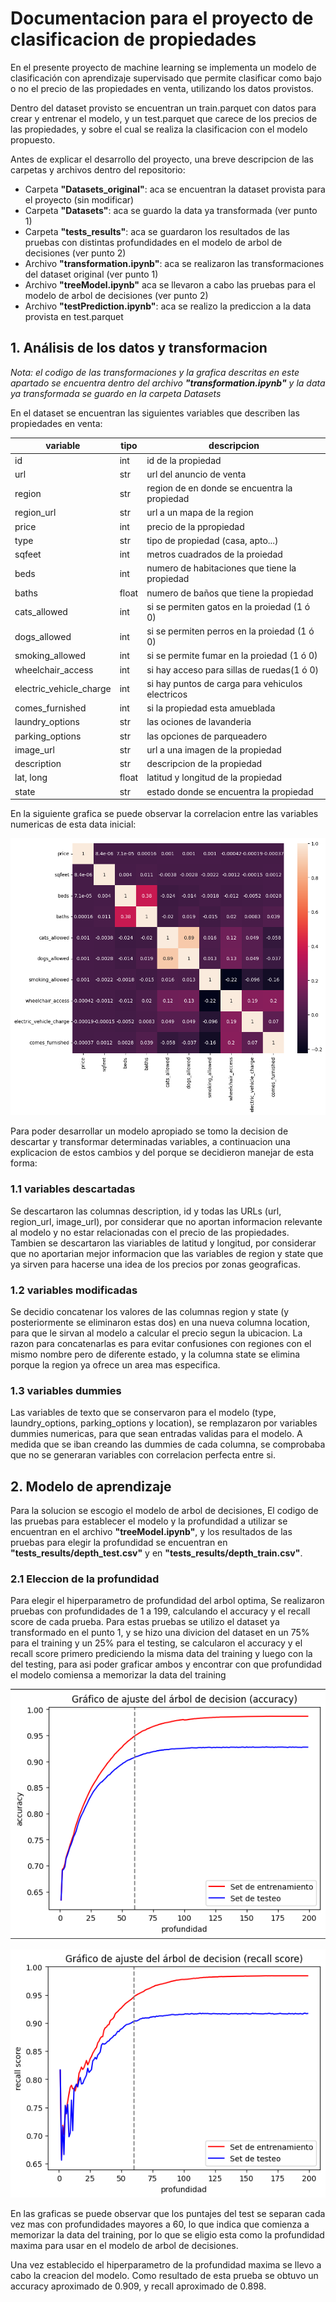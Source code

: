 # Documentacion para el proyecto de clasificacion de propiedades
En el presente proyecto de machine learning se implementa un modelo de clasificación con aprendizaje supervisado que permite clasificar como bajo o no el precio de las propiedades en venta, utilizando los datos provistos.​

Dentro del dataset provisto se encuentran un train.parquet con datos para crear y entrenar el modelo, y un test.parquet que carece de los precios de las propiedades, y sobre el cual se realiza la clasificacion con el modelo propuesto.

Antes de explicar el desarrollo del proyecto, una breve descripcion de las carpetas y archivos dentro del repositorio:
 - Carpeta **"Datasets_original"**: aca se encuentran la dataset provista para el proyecto (sin modificar)
- Carpeta **"Datasets"**: aca se guardo la data ya transformada (ver punto 1)
- Carpeta **"tests_results"**: aca se guardaron los resultados de las pruebas con distintas profundidades en el modelo de arbol de decisiones (ver punto 2)
- Archivo **"transformation.ipynb"**: aca se realizaron las transformaciones del dataset original (ver punto 1)
- Archivo **"treeModel.ipynb"** aca se llevaron a cabo las pruebas para el modelo de arbol de decisiones (ver punto 2)
- Archivo **"testPrediction.ipynb"**: aca se realizo la prediccion a la data provista en test.parquet


## 1. Análisis de los datos y transformacion
*Nota: el codigo de las transformaciones y la grafica descritas en este apartado se encuentra dentro del archivo* ***"transformation.ipynb"*** *y la data ya transformada se guardo en la carpeta Datasets*

En el dataset se encuentran las siguientes variables que describen las propiedades en venta:

| variable | tipo | descripcion |
|--|--|--|
id | int | id de la propiedad |
url | str | url del anuncio de venta |
region | str | region de en donde se encuentra la propiedad |
region_url | str | url a un mapa de la region |
price | int | precio de la ppropiedad |
type | str | tipo de propiedad (casa, apto...) |
sqfeet | int | metros cuadrados de la proiedad |
beds | int | numero de habitaciones que tiene la propiedad |
baths | float | numero de baños que tiene la propiedad |
cats_allowed | int | si se permiten gatos en la proiedad (1 ó 0)|
dogs_allowed | int | si se permiten perros en la proiedad (1 ó 0) |
smoking_allowed | int | si se permite fumar en la proiedad (1 ó 0) |
wheelchair_access | int | si hay acceso para sillas de ruedas(1 ó 0) |
electric_vehicle_charge | int | si hay puntos de carga para vehiculos electricos |
comes_furnished | int | si la propiedad esta amueblada |
laundry_options | str | las ociones de lavanderia |
parking_options | str | las opciones de parqueadero |
image_url | str | url a una imagen de la propiedad |
description | str | descripcion de la propiedad |
lat, long | float | latitud y longitud de la propiedad |
state | str | estado donde se encuentra la propiedad |

En la siguiente grafica se puede observar la correlacion entre las variables numericas de esta data inicial:

![enter image description here](/_src/heatmap.png)

Para poder desarrollar un modelo apropiado se tomo la decision de descartar y transformar determinadas variables, a continuacion una explicacion de estos cambios y del porque se decidieron manejar de esta forma:
### 1.1 variables descartadas
Se descartaron las columnas description, id y todas las URLs (url, region_url, image_url),  por considerar que no aportan informacion relevante  al modelo y no estar relacionadas con el precio de las propiedades.
Tambien se descartaron las viariables de latitud y longitud, por considerar que no aportarian mejor informacion que las variables de region y state que ya sirven para hacerse una idea de los precios por zonas geograficas.
### 1.2 variables modificadas
Se decidio concatenar los valores de las columnas region y state (y posteriormente se eliminaron estas dos) en una nueva columna location, para que le sirvan al modelo a calcular el precio segun la ubicacion. La razon para concatenarlas es para evitar confusiones con regiones con el mismo nombre pero de diferente estado, y la columna state se elimina porque la region ya ofrece un area mas especifica.
### 1.3 variables dummies
Las variables de texto que se conservaron para el modelo (type, laundry_options, parking_options y location), se remplazaron por variables dummies numericas, para que sean entradas validas para el modelo. A medida que se iban creando las dummies de cada columna, se comprobaba que no se generaran variables con correlacion perfecta entre si.

## 2. Modelo de aprendizaje
Para la solucion se escogio el modelo de arbol de decisiones, El codigo de las pruebas para establecer el modelo y la profundidad a utilizar se encuentran en el archivo **"treeModel.ipynb"**, y los resultados de las pruebas para elegir la profundidad se encuentran en **"tests_results/depth_test.csv"** y en  **"tests_results/depth_train.csv"**.
### 2.1 Eleccion de la profundidad
Para elegir el hiperparametro de profundidad del arbol optima, Se realizaron pruebas con profundidades de 1 a 199, calculando el accuracy y el recall score de cada prueba. Para estas pruebas se utilizo el dataset ya transformado en el punto 1, y se hizo una divicion del dataset en un 75% para el training y un 25% para el testing, se calcularon el accuracy y el recall score primero prediciendo la misma data del training y luego con la del testing, para asi poder graficar ambos y encontrar con que profundidad el modelo comiensa a memorizar la data del training

![enter image description here](/_src/accuracy.png)


![enter image description here](/_src/recall_score.png)

En las graficas se puede observar que los puntajes del test se separan cada vez mas con profundidades mayores a 60, lo que indica que comienza a memorizar la data del training, por lo que se eligio esta como la profundidad maxima para usar en el modelo de arbol de decisiones.

Una vez establecido el hiperparametro de la profundidad maxima se llevo a cabo la creacion del modelo. Como resultado de esta prueba se obtuvo un accuracy aproximado de 0.909, y recall aproximado de  0.898.